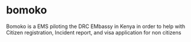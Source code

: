# bomoko
Bomoko is a EMS piloting the DRC EMbassy in Kenya in order to help with Citizen registration, Incident report, and visa application for non citizens
